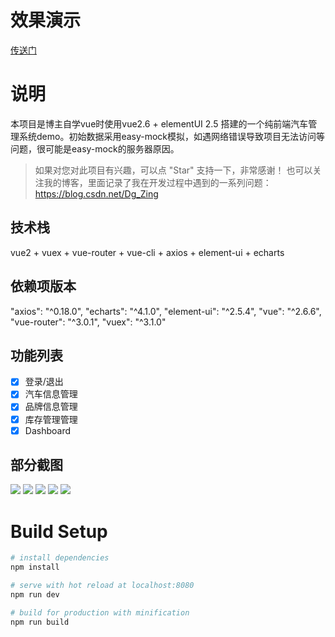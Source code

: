 # 效果演示

[传送门](https://arlisol.github.io/amKnow)

# 说明

本项目是博主自学vue时使用vue2.6 + elementUI 2.5 搭建的一个纯前端汽车管理系统demo。初始数据采用easy-mock模拟，如遇网络错误导致项目无法访问等问题，很可能是easy-mock的服务器原因。
>如果对您对此项目有兴趣，可以点 "Star" 支持一下，非常感谢！
>也可以关注我的博客，里面记录了我在开发过程中遇到的一系列问题：https://blog.csdn.net/Dg_Zing

## 技术栈

vue2 + vuex + vue-router + vue-cli + axios + element-ui + echarts

## 依赖项版本

"axios": "^0.18.0",
"echarts": "^4.1.0",
"element-ui": "^2.5.4",
"vue": "^2.6.6",
"vue-router": "^3.0.1",
"vuex": "^3.1.0"

## 功能列表

- [x] 登录/退出
- [x] 汽车信息管理
- [x] 品牌信息管理
- [x] 库存管理管理
- [x] Dashboard

## 部分截图

![](https://img-blog.csdnimg.cn/20190223152658466.png?x-oss-process=image/watermark,type_ZmFuZ3poZW5naGVpdGk,shadow_10,text_aHR0cHM6Ly9ibG9nLmNzZG4ubmV0L0RnX1ppbmc=,size_16,color_FFFFFF,t_70)
![](https://img-blog.csdnimg.cn/20190223152759117.png?x-oss-process=image/watermark,type_ZmFuZ3poZW5naGVpdGk,shadow_10,text_aHR0cHM6Ly9ibG9nLmNzZG4ubmV0L0RnX1ppbmc=,size_16,color_FFFFFF,t_70)
![](https://img-blog.csdnimg.cn/20190223153559729.png?x-oss-process=image/watermark,type_ZmFuZ3poZW5naGVpdGk,shadow_10,text_aHR0cHM6Ly9ibG9nLmNzZG4ubmV0L0RnX1ppbmc=,size_16,color_FFFFFF,t_70)
![](https://img-blog.csdnimg.cn/20190223153632678.png?x-oss-process=image/watermark,type_ZmFuZ3poZW5naGVpdGk,shadow_10,text_aHR0cHM6Ly9ibG9nLmNzZG4ubmV0L0RnX1ppbmc=,size_16,color_FFFFFF,t_70)
![](https://img-blog.csdnimg.cn/20190223153710143.png?x-oss-process=image/watermark,type_ZmFuZ3poZW5naGVpdGk,shadow_10,text_aHR0cHM6Ly9ibG9nLmNzZG4ubmV0L0RnX1ppbmc=,size_16,color_FFFFFF,t_70)

# Build Setup

``` bash
# install dependencies
npm install

# serve with hot reload at localhost:8080
npm run dev

# build for production with minification
npm run build

```

